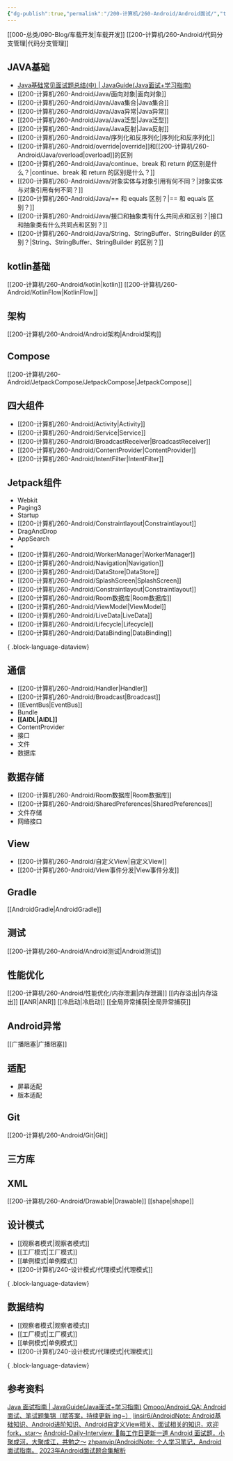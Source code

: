 ```yaml
---
{"dg-publish":true,"permalink":"/200-计算机/260-Android/Android面试/","tags":["面试/Android","Java"],"noteIcon":""}
---
```



[[000-总类/090-Blog/车载开发\|车载开发]]
[[200-计算机/260-Android/代码分支管理\|代码分支管理]]



## JAVA基础
- [Java基础常见面试题总结(中) | JavaGuide(Java面试+学习指南)](https://javaguide.cn/java/basis/java-basic-questions-02.html)
- [[200-计算机/260-Android/Java/面向对象\|面向对象]]
- [[200-计算机/260-Android/Java/Java集合\|Java集合]]
- [[200-计算机/260-Android/Java/Java异常\|Java异常]]
- [[200-计算机/260-Android/Java/Java泛型\|Java泛型]]
- [[200-计算机/260-Android/Java/Java反射\|Java反射]]
- [[200-计算机/260-Android/Java/序列化和反序列化\|序列化和反序列化]]
- [[200-计算机/260-Android/override\|override]]和[[200-计算机/260-Android/Java/overload\|overload]]的区别
- [[200-计算机/260-Android/Java/continue、break 和 return 的区别是什么？\|continue、break 和 return 的区别是什么？]]
- [[200-计算机/260-Android/Java/对象实体与对象引用有何不同？\|对象实体与对象引用有何不同？]]
- [[200-计算机/260-Android/Java/== 和 equals 区别？\|== 和 equals 区别？]]
- [[200-计算机/260-Android/Java/接口和抽象类有什么共同点和区别？\|接口和抽象类有什么共同点和区别？]]
- [[200-计算机/260-Android/Java/String、StringBuffer、StringBuilder 的区别？\|String、StringBuffer、StringBuilder 的区别？]]

## kotlin基础
[[200-计算机/260-Android/kotlin\|kotlin]]
[[200-计算机/260-Android/KotlinFlow\|KotlinFlow]]

## 架构
[[200-计算机/260-Android/Android架构\|Android架构]]

## Compose
[[200-计算机/260-Android/JetpackCompose/JetpackCompose\|JetpackCompose]]
## 四大组件
- [[200-计算机/260-Android/Activity\|Activity]]
- [[200-计算机/260-Android/Service\|Service]]
- [[200-计算机/260-Android/BroadcastReceiver\|BroadcastReceiver]]
- [[200-计算机/260-Android/ContentProvider\|ContentProvider]]
- [[200-计算机/260-Android/IntentFilter\|IntentFilter]]

## Jetpack组件
- Webkit
- Paging3
- Startup
- [[200-计算机/260-Android/Constraintlayout\|Constraintlayout]]
- DragAndDrop
- AppSearch
- 
- [[200-计算机/260-Android/WorkerManager\|WorkerManager]]
- [[200-计算机/260-Android/Navigation\|Navigation]]
- [[200-计算机/260-Android/DataStore\|DataStore]]
- [[200-计算机/260-Android/SplashScreen\|SplashScreen]]
- [[200-计算机/260-Android/Constraintlayout\|Constraintlayout]]
- [[200-计算机/260-Android/Room数据库\|Room数据库]]
- [[200-计算机/260-Android/ViewModel\|ViewModel]]
- [[200-计算机/260-Android/LiveData\|LiveData]]
- [[200-计算机/260-Android/Lifecycle\|Lifecycle]]
- [[200-计算机/260-Android/DataBinding\|DataBinding]]

{ .block-language-dataview}

## 通信
- [[200-计算机/260-Android/Handler\|Handler]]
- [[200-计算机/260-Android/Broadcast\|Broadcast]]
- [[EventBus\|EventBus]]
- Bundle
- **[[AIDL\|AIDL]]**
- ContentProvider
- 接口
- 文件
- 数据库



## 数据存储
- [[200-计算机/260-Android/Room数据库\|Room数据库]]
- [[200-计算机/260-Android/SharedPreferences\|SharedPreferences]]
- 文件存储
- 网络接口

## View
- [[200-计算机/260-Android/自定义View\|自定义View]]
- [[200-计算机/260-Android/View事件分发\|View事件分发]]

## Gradle
[[AndroidGradle\|AndroidGradle]]


## 测试
[[200-计算机/260-Android/Android测试\|Android测试]]



## 性能优化
[[200-计算机/260-Android/性能优化/内存泄漏\|内存泄漏]]
[[内存溢出\|内存溢出]]
[[ANR\|ANR]]
[[冷启动\|冷启动]]
[[全局异常捕获\|全局异常捕获]]


## Android异常
[[广播阻塞\|广播阻塞]]


## 适配
- 屏幕适配
- 版本适配

## Git
[[200-计算机/260-Android/Git\|Git]]

## 三方库

## XML
[[200-计算机/260-Android/Drawable\|Drawable]]
[[shape\|shape]]

## 设计模式
- [[观察者模式\|观察者模式]]
- [[工厂模式\|工厂模式]]
- [[单例模式\|单例模式]]
- [[200-计算机/240-设计模式/代理模式\|代理模式]]

{ .block-language-dataview}

## 数据结构
- [[观察者模式\|观察者模式]]
- [[工厂模式\|工厂模式]]
- [[单例模式\|单例模式]]
- [[200-计算机/240-设计模式/代理模式\|代理模式]]

{ .block-language-dataview}

## 参考资料
[Java 面试指南 | JavaGuide(Java面试+学习指南)](https://javaguide.cn/)
[Omooo/Android_QA: Android 面试、笔试题集锦（赋答案，持续更新 ing~）](https://github.com/Omooo/Android_QA)
[linsir6/AndroidNote: Android基础知识、Android进阶知识、Android自定义View相关、面试相关的知识，欢迎fork，star～](https://github.com/linsir6/AndroidNote)
[Android-Daily-Interview: :pushpin:每工作日更新一道 Android 面试题，小聚成河，大聚成江，共勉之～](https://github.com/Moosphan/Android-Daily-Interview)
[zhpanvip/AndroidNote: 个人学习笔记，Android面试指南。](https://github.com/zhpanvip/AndroidNote)
[2023年Android面试题合集解析](https://gitee.com/hu-laopi/NewDevBooks)